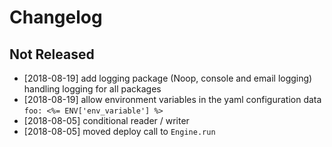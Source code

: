 # Changelog

## Not Released
- [2018-08-19] add logging package (Noop, console and email logging) handling logging for all packages
- [2018-08-19] allow environment variables in the yaml configuration data `foo: <%= ENV['env_variable'] %>`
- [2018-08-05] conditional reader / writer
- [2018-08-05] moved deploy call to `Engine.run`

